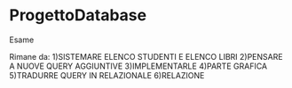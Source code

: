 # ProgettoDatabase
Esame

Rimane da:
1)SISTEMARE ELENCO STUDENTI E ELENCO LIBRI
2)PENSARE A NUOVE QUERY AGGIUNTIVE
3)IMPLEMENTARLE
4)PARTE GRAFICA
5)TRADURRE QUERY IN RELAZIONALE
6)RELAZIONE
